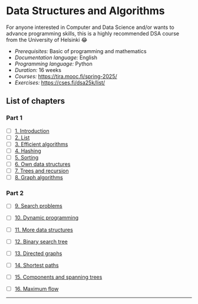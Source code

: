 # Data Structures and Algorithms

For anyone interested in Computer and Data Science and/or wants to advance programming skills, this is a highly recommended DSA course from the University of Helsinki :joy:

- *Prerequisites:* Basic of programming and mathematics
- *Documentation language:* English
- *Programming language:* Python
- *Duration:* 16 weeks
- *Courses:* https://tira.mooc.fi/spring-2025/
- *Exercises:* https://cses.fi/dsa25k/list/


## List of chapters
### Part 1
- [ ] [1. Introduction]()
- [ ] [2. List]()
- [ ] [3. Efficient algorithms]()
- [ ] [4. Hashing]()
- [ ] [5. Sorting]()
- [ ] [6. Own data structures]()
- [ ] [7. Trees and recursion]()
- [ ] [8. Graph algorithms]()

### Part 2
- [ ] [9. Search problems]()
- [ ] [10. Dynamic programming]()
- [ ] [11. More data structures]()
- [ ] [12. Binary search tree]()
- [ ] [13. Directed graphs]()
- [ ] [14. Shortest paths]()
- [ ] [15. Components and spanning trees]()
- [ ] [16. Maximum flow]()


---